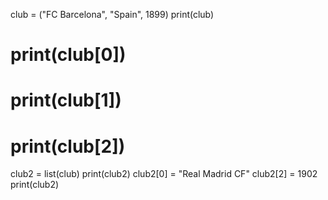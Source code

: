 club = ("FC Barcelona", "Spain", 1899)
print(club)
# print(club[0])
# print(club[1])
# print(club[2])

club2 = list(club)
print(club2)
club2[0] = "Real Madrid CF"
club2[2] = 1902
print(club2)